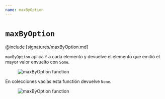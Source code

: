 ```yaml
---
name: maxByOption
---
```


# `maxByOption`

@include [signatures/maxByOption.md]

`maxByOption` aplica `f` a cada elemento y devuelve el elemento que emitió el mayor valor envuelto con `Some`.

<figure class="diagram">
  <img src="../images/maxByOption.svg" alt="maxByOption function">
  <!-- <figcaption class="diagram-desc"></figcaption> -->
</figure>

En colecciones vacías esta functión devuelve `None`.

<figure class="diagram">
  <img src="../images/maxByOption.2.svg" alt="maxByOption function">
  <!-- <figcaption class="diagram-desc"></figcaption> -->
</figure>
